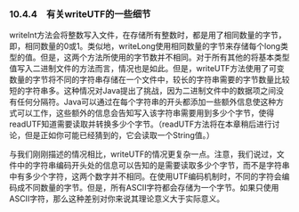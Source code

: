    

### 10.4.4　有关writeUTF的一些细节

writeInt方法会将整数写入文件，在存储所有整数时，都是用了相同数量的字节，即，相同数量的0或1。类似地，writeLong使用相同数量的字节来存储每个long类型的值。但是，这两个方法所使用的字节数并不相同。对于所有其他的将基本类型值写入二进制文件的方法而言，情况也是如此。但是，writeUTF方法使用了可变数量的字节将不同的字符串存储在一个文件中，较长的字符串需要的字节数量比较短的字符串多。这种情况对Java提出了挑战，因为二进制文件中的数据项之间没有任何分隔符。Java可以通过在每个字符串的开头都添加一些额外信息使这种方式可以工作，这些额外的信息会告知写入该字符串需要用到多少个字节，使得readUTF知道需要读取并转换多少个字节。（readUTF方法将在本章稍后进行讨论，但是正如你可能已经猜到的，它会读取一个String值。）

与我们刚刚描述的情况相比，writeUTF的情况更复杂一点。注意，我们说过，文件中的字符串编码开头处的信息可以告知的是需要读取多少个字节，而不是字符串中有多少个字符，这两个数字并不相同。在使用UTF编码机制时，不同的字符会编码成不同数量的字节。但是，所有ASCII字符都会存储为一个字节。如果只使用ASCII字符，那么这种差别对你来说其理论意义大于实际意义。